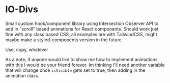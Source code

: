 # IO-Divs

Small custom hook/component library using Intersection Observer API to add in "scroll" based animations for React components.
Should work just fine with any class based CSS, all examples are with TailwindCSS, might maybe make a styled-components version in the future

Use, copy, whatever

As a note, if anyone would like to show me how to implement animations with this I would be your friend forever. Im thinking i'll need another variable that will change once `isVisible` gets set to true, then adding in the animation class.
